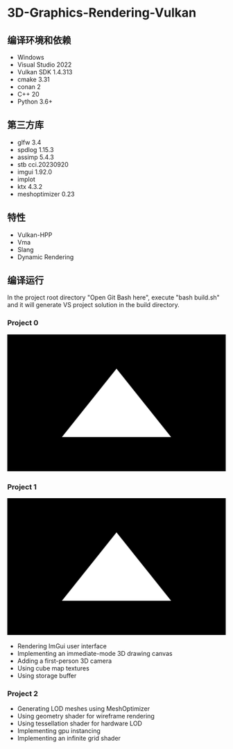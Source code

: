 # 3D-Graphics-Rendering-Vulkan

## 编译环境和依赖
* Windows
* Visual Studio 2022
* Vulkan SDK 1.4.313
* cmake 3.31
* conan 2
* C++ 20
* Python 3.6+

## 第三方库
* glfw 3.4
* spdlog 1.15.3
* assimp 5.4.3
* stb cci.20230920
* imgui 1.92.0
* implot
* ktx 4.3.2
* meshoptimizer 0.23

## 特性
* Vulkan-HPP
* Vma
* Slang
* Dynamic Rendering

## 编译运行
In the project root directory "Open Git Bash here", execute "bash build.sh" and it will generate VS project solution in the build directory.

### Project 0
![](https://github.com/jgw2000/3D-Graphics-Rendering-Vulkan/blob/main/results/project0.png)

### Project 1
![](https://github.com/jgw2000/3D-Graphics-Rendering-Vulkan/blob/main/results/project1.png)

* Rendering ImGui user interface
* Implementing an immediate-mode 3D drawing canvas
* Adding a first-person 3D camera
* Using cube map textures
* Using storage buffer

### Project 2

* Generating LOD meshes using MeshOptimizer
* Using geometry shader for wireframe rendering
* Using tessellation shader for hardware LOD
* Implementing gpu instancing
* Implementing an infinite grid shader